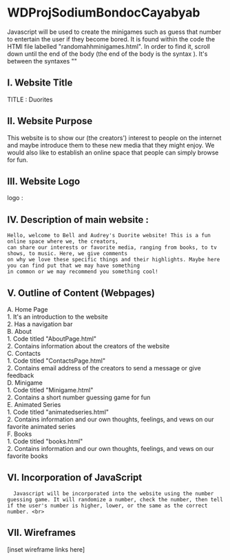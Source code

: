 # **WDProjSodiumBondocCayabyab**

Javascript will be used to create the minigames such as guess that number to entertain the user if they become bored. 
It is found within the code the HTMl file labelled "randomahhminigames.html".
In order to find it, scroll down until the end of the body (the end of the body is the syntax </body>). 
It's between the syntaxes "<script>" and "</script>"

## **I. Website Title** <br>
TITLE : Duorites

## **II. Website Purpose** <br>
This website is to show our (the creators') interest to people on the internet and maybe introduce them to these new media that they might enjoy.
We would also like to establish an online space that people can simply browse for fun.

## **III. Website Logo** <br>
  logo : 

## **IV. Description of main website** :
    Hello, welcome to Bell and Audrey's Duorite website! This is a fun online space where we, the creators,
    can share our interests or favorite media, ranging from books, to tv shows, to music. Here, we give comments
    on why we love these specific things and their highlights. Maybe here you can find put that we may have something
    in common or we may recommend you something cool!

## **V. Outline of Content (Webpages)** <br>
 A. Home Page <br>
     1. It's an introduction to the website <br>
     2. Has a navigation bar <br>
 B. About <br>
     1. Code titled "AboutPage.html" <br>
     2. Contains information about the creators of the website <br>
 C. Contacts <br>
     1. Code titled "ContactsPage.html" <br>
     2. Contains email address of the creators to send a message or give feedback <br>
 D. Minigame <br>
     1. Code titled "Minigame.html" <br>
     2. Contains a short number guessing game for fun <br>
 E. Animated Series <br>
       1. Code titled "animatedseries.html" <br>
       2. Contains information and our own thoughts, feelings, and vews on our favorite animated series <br>
 F. Books <br>
       1. Code  titled "books.html" <br>
       2. Contains information and our own thoughts, feelings, and vews on our favorite books <br>

## **VI. Incorporation of JavaScript** <br>
      
      Javascript will be incorporated into the website using the number guessing game. It will randomize a number, check the number, then tell if the user's number is higher, lower, or the same as the correct number. <br>
## **VII. Wireframes** <br>
[inset wireframe links here]
 
     
